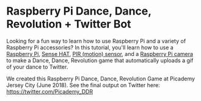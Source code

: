 # Raspberry Pi Dance, Dance, Revolution + Twitter Bot
Looking for a fun way to learn how to use Raspberry Pi and a variety of Raspberry Pi accessories? In this tutorial, you'll learn how to use a [Raspberry Pi](https://www.raspberrypi.org/products/raspberry-pi-3-model-b-plus/), [Sense HAT](https://www.raspberrypi.org/products/sense-hat/), [PIR (motion) sensor](https://www.adafruit.com/product/189), and a [Raspberry Pi camera](https://www.adafruit.com/product/3099) to make a Dance, Dance, Revolution game that automatically uploads a gif of your dance to Twitter.

We created this Raspberry Pi Dance, Dance, Revolution Game at Picademy Jersey City (June 2018). See the final output on Twitter here: https://twitter.com/Picademy_DDR


